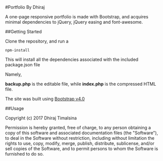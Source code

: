 #Portfolio By Dhiraj

A one-page responsive portfolio is made with Bootstrap, and acquires minimal dependencies to jQuery, jQuery easing and font-awesome. 

##Getting Started

Clone the repository, and run a 

```
npm-install

```

This will install all the dependencies associated with the included package.json file 

Namely, 

**backup.php** is the editable file, while **index.php** is the compressed HTML file.

The site was built using [Bootstrap v4.0](https://getbootstrap.com/)

##Usage


Copyright (c) 2017 Dhiraj Timalsina

Permission is hereby granted, free of charge, to any person
obtaining a copy of this software and associated documentation
files (the "Software"), to deal in the Software without
restriction, including without limitation the rights to use,
copy, modify, merge, publish, distribute, sublicense, and/or sell
copies of the Software, and to permit persons to whom the
Software is furnished to do so.
